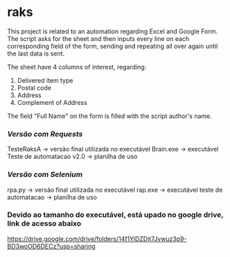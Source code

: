 # raks

This project is related to an automation regarding Excel and Google Form.
The script asks for the sheet and then inputs every line on each corresponding field of the form, sending and repeating all over again until the last data is sent.

The sheet have 4 columns of interest, regarding:
  1. Delivered item type
  2. Postal code
  3. Address
  4. Complement of Address

The field "Full Name" on the form is filled with the script author's name.

### *Versão com Requests* ###
TesteRaksA -> versão final utilizada no executável
Brain.exe -> executável
Teste de automatacao v2.0 -> planilha de uso

### *Versão com Selenium* ###
rpa.py -> versão final utilizada no executável
rap.exe -> executável
teste de automatacao -> planilha de uso

### Devido ao tamanho do executável, está upado no google drive, link de acesso abaixo ###
https://drive.google.com/drive/folders/14f1YiDZDjt7Jvwuz3p9-BD3woOD6DECz?usp=sharing
